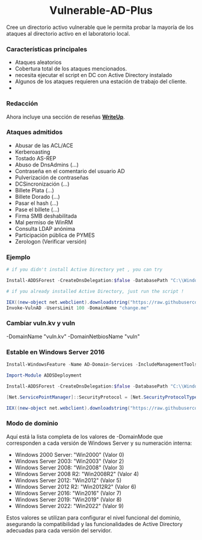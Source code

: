  <h1 align="center">
  Vulnerable-AD-Plus
  <br>
</h1>

Cree un directorio activo vulnerable que le permita probar la mayoría de los ataques al directorio activo en el laboratorio local.

### Características principales
- Ataques aleatorios
- Cobertura total de los ataques mencionados.
- necesita ejecutar el script en DC con Active Directory instalado 
- Algunos de los ataques requieren una estación de trabajo del cliente.
- 
### Redacción
Ahora incluye una sección de reseñas [**WriteUp**](WriteUp).

### Ataques admitidos
- Abusar de las ACL/ACE
- Kerberoasting
- Tostado AS-REP
- Abuso de DnsAdmins (...)
- Contraseña en el comentario del usuario AD
- Pulverización de contraseñas
- DCSincronización (...)
- Billete Plata (...)
- Billete Dorado (...)
- Pasar el hash (...)
- Pase el billete (...)
- Firma SMB deshabilitada
- Mal permiso de WinRM
- Consulta LDAP anónima
- Participación pública de PYMES
- Zerologon (Verificar versión)


### Ejemplo
```powershell
# if you didn't install Active Directory yet , you can try

Install-ADDSForest -CreateDnsDelegation:$false -DatabasePath "C:\\Windows\\NTDS" -DomainMode "7" -DomainName "change.me" -DomainNetbiosName "change" -ForestMode "7" -InstallDns:$true -LogPath "C:\\Windows\\NTDS" -NoRebootOnCompletion:$false -SysvolPath "C:\\Windows\\SYSVOL" -Force:$true

# if you already installed Active Directory, just run the script !

IEX((new-object net.webclient).downloadstring("https://raw.githubusercontent.com/WaterExecution/vulnerable-AD-plus/master/vulnadplus.ps1"));
Invoke-VulnAD -UsersLimit 100 -DomainName "change.me"
```

### Cambiar  vuln.kv y vuln

-DomainName "vuln.kv"
-DomainNetbiosName "vuln"

### Estable en Windows Server 2016 
```powershell
Install-WindowsFeature -Name AD-Domain-Services -IncludeManagementTools

Import-Module ADDSDeployment

Install-ADDSForest -CreateDnsDelegation:$false -DatabasePath "C:\\Windows\\NTDS" -DomainMode "7" -DomainName "vuln.kv" -DomainNetbiosName "vuln" -ForestMode "7" -InstallDns:$true -LogPath "C:\\Windows\\NTDS" -NoRebootOnCompletion:$false -SysvolPath "C:\\Windows\\SYSVOL" -Force:$true

[Net.ServicePointManager]::SecurityProtocol = [Net.SecurityProtocolType]::Tls12

IEX((new-object net.webclient).downloadstring("https://raw.githubusercontent.com/kvlx-alt/vulnerable-AD-plus/master/vulnadplus.ps1")); Invoke-VulnAD -UsersLimit 20 -DomainName "vuln.kv"
```

### Modo de dominio

Aquí está la lista completa de los valores de -DomainMode que corresponden a cada versión de Windows Server y su numeración interna:

- Windows 2000 Server: "Win2000" (Valor 0)
- Windows Server 2003: "Win2003" (Valor 2)
- Windows Server 2008: "Win2008" (Valor 3)
- Windows Server 2008 R2: "Win2008R2" (Valor 4)
- Windows Server 2012: "Win2012" (Valor 5)
- Windows Server 2012 R2: "Win2012R2" (Valor 6)
- Windows Server 2016: "Win2016" (Valor 7)
- Windows Server 2019: "Win2019" (Valor 8)
- Windows Server 2022: "Win2022" (Valor 9)

Estos valores se utilizan para configurar el nivel funcional del dominio, asegurando la compatibilidad y las funcionalidades de Active Directory adecuadas para cada versión del servidor.
